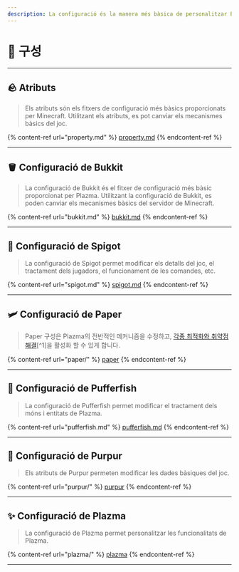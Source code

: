 ```yaml
---
description: La configuració és la manera més bàsica de personalitzar Plazma.
---
```


# 🧾 구성

***

## 🪨 Atributs <a href="#id-1" id="id-1"></a>

> Els atributs són els fitxers de configuració més bàsics proporcionats per Minecraft. Utilitzant els atributs, es pot canviar els mecanismes bàsics del joc.

{% content-ref url="property.md" %}
[property.md](property.md)
{% endcontent-ref %}

***

## 🪣 Configuració de Bukkit <a href="#id-2" id="id-2"></a>

> La configuració de Bukkit és el fitxer de configuració més bàsic proporcionat per Plazma. Utilitzant la configuració de Bukkit, es poden canviar els mecanismes bàsics del servidor de Minecraft.

{% content-ref url="bukkit.md" %}
[bukkit.md](bukkit.md)
{% endcontent-ref %}

***

## 🚰 Configuració de Spigot <a href="#id-3" id="id-3"></a>

> La configuració de Spigot permet modificar els detalls del joc, el tractament dels jugadors, el funcionament de les comandes, etc.

{% content-ref url="spigot.md" %}
[spigot.md](spigot.md)
{% endcontent-ref %}

***

## 🛩️ Configuració de Paper <a href="#id-4" id="id-4"></a>

> Paper 구성은 Plazma의 전반적인 메커니즘을 수정하고, [각종 최적화와 취약점 해결](./#user-content-fn-1)\[^1]을 활성화 할 수 있게 합니다.

{% content-ref url="paper/" %}
[paper](paper/)
{% endcontent-ref %}

***

## 🐡 Configuració de Pufferfish <a href="#id-6" id="id-6"></a>

> La configuració de Pufferfish permet modificar el tractament dels móns i entitats de Plazma.

{% content-ref url="pufferfish.md" %}
[pufferfish.md](pufferfish.md)
{% endcontent-ref %}

***

## 🦑 Configuració de Purpur <a href="#id-7" id="id-7"></a>

> Els atributs de Purpur permeten modificar les dades bàsiques del joc.

{% content-ref url="purpur/" %}
[purpur](purpur/)
{% endcontent-ref %}

***

## ✨ Configuració de Plazma <a href="#id-8" id="id-8"></a>

> La configuració de Plazma permet personalitzar les funcionalitats de Plazma.

{% content-ref url="plazma/" %}
[plazma](plazma/)
{% endcontent-ref %}

***
